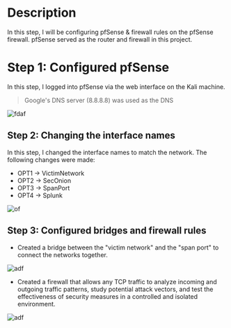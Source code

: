 # Description
In this step, I will be configuring pfSense & firewall rules on the pfSense firewall. pfSense served as the router and firewall in this project. 

# Step 1: Configured pfSense 
In this step, I logged into pfSense via the web interface on the Kali machine.

> Google's DNS server (8.8.8.8) was used as the DNS

![fdaf](https://i.postimg.cc/sfW1XpL9/image.png)



## Step 2: Changing the interface names

In this step, I changed the interface names to match the network. The following changes were made:

- OPT1 -> VictimNetwork
- OPT2 -> SecOnion
- OPT3 -> SpanPort
- OPT4 -> Splunk

![of](https://github.com/user-attachments/assets/6e5cf803-0201-49b6-a13d-c8c67c129946)

## Step 3: Configured bridges and firewall rules

- Created a bridge between the "victim network" and the "span port" to connect the networks together.

![adf](https://github.com/user-attachments/assets/a779c7d4-15a7-41cf-90ce-8ba513cdf928)

- Created a firewall that allows any TCP traffic to analyze incoming and outgoing traffic patterns, study potential attack vectors, and test the effectiveness of security measures in a controlled and isolated environment.

![adf](https://i.postimg.cc/XYg6DvzC/image.png)




